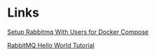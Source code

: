# Links

[Setup Rabbitmq With Users for Docker Compose](https://blog.libove.org/posts/setup-rabbitmq-with-users-for-docker-compose)

[RabbitMQ Hello World Tutorial](https://www.rabbitmq.com/tutorials/tutorial-one-dotnet.html)